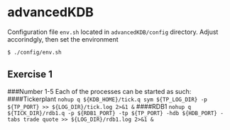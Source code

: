 # advancedKDB

Configuration file `env.sh` located in `advancedKDB/config` directory.
Adjust accorindgly, then set the environment 
```bash
$ ./config/env.sh
```

## Exercise 1
###Number 1-5
Each of the processes can be started as such:
####Tickerplant
`nohup q ${KDB_HOME}/tick.q sym ${TP_LOG_DIR} -p ${TP_PORT} >> ${LOG_DIR}/tick.log 2>&1 &`
####RDB1
`nohup q ${TICK_DIR}/rdb1.q -p ${RDB1_PORT} -tp ${TP_PORT} -hdb ${HDB_PORT} -tabs trade quote >> ${LOG_DIR}/rdb1.log 2>&1 &`
